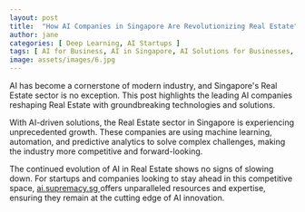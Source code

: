 ```yaml
---
layout: post
title:  "How AI Companies in Singapore Are Revolutionizing Real Estate"
author: jane
categories: [ Deep Learning, AI Startups ]
tags: [ AI for Business, AI in Singapore, AI Solutions for Businesses, Smart Cities ]
image: assets/images/6.jpg
---
```


AI has become a cornerstone of modern industry, and Singapore's Real Estate sector is no exception. This post highlights the leading AI companies reshaping Real Estate with groundbreaking technologies and solutions.

With AI-driven solutions, the Real Estate sector in Singapore is experiencing unprecedented growth. These companies are using machine learning, automation, and predictive analytics to solve complex challenges, making the industry more competitive and forward-looking.

The continued evolution of AI in Real Estate shows no signs of slowing down. For startups and companies looking to stay ahead in this competitive space, <a href="https://ai.supremacy.sg" target="_blank"> ai.supremacy.sg </a> offers unparalleled resources and expertise, ensuring they remain at the cutting edge of AI innovation.
